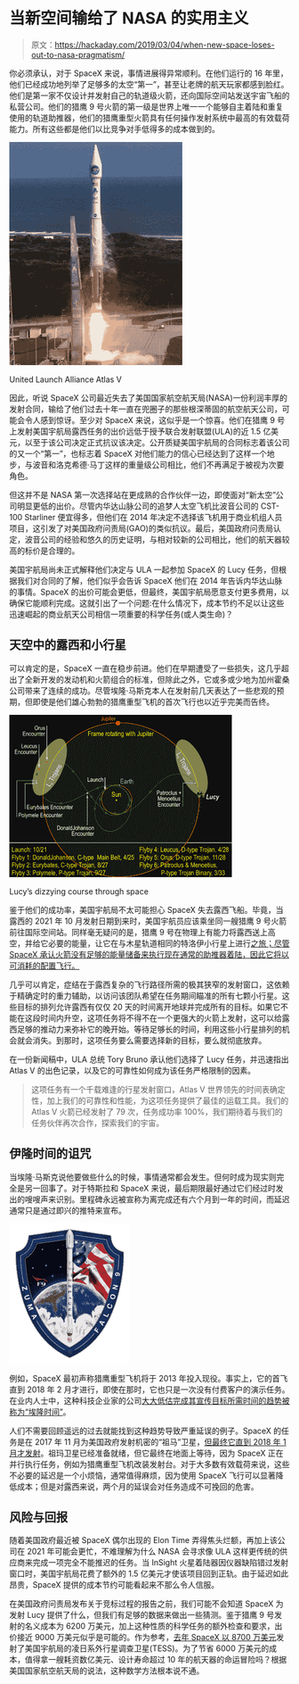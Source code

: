 # 当新空间输给了 NASA 的实用主义

> 原文：<https://hackaday.com/2019/03/04/when-new-space-loses-out-to-nasa-pragmatism/>

你必须承认，对于 SpaceX 来说，事情进展得异常顺利。在他们运行的 16 年里，他们已经成功地列举了足够多的太空“第一”，甚至让老牌的航天玩家都感到脸红。他们是第一家不仅设计并发射自己的轨道级火箭，还向国际空间站发送宇宙飞船的私营公司。他们的猎鹰 9 号火箭的第一级是世界上唯一一个能够自主着陆和重复使用的轨道助推器，他们的猎鹰重型火箭具有任何操作发射系统中最高的有效载荷能力。所有这些都是他们以比竞争对手低得多的成本做到的。

[![](img/da83af429baf2edb1ef56e9881631c96.png)](https://hackaday.com/wp-content/uploads/2019/02/lucy_atlas.jpg)

United Launch Alliance Atlas V

因此，听说 SpaceX 公司最近失去了美国国家航空航天局(NASA)一份利润丰厚的发射合同，输给了他们过去十年一直在兜圈子的那些根深蒂固的航空航天公司，可能会令人感到惊讶。至少对 SpaceX 来说，这似乎是一个惊喜。他们在猎鹰 9 号上发射美国宇航局露西任务的出价远低于授予联合发射联盟(ULA)的近 1.5 亿美元，以至于该公司决定正式抗议该决定。公开质疑美国宇航局的合同标志着该公司的又一个“第一”，也标志着 SpaceX 对他们能力的信心已经达到了这样一个地步，与波音和洛克希德·马丁这样的重量级公司相比，他们不再满足于被视为次要角色。

但这并不是 NASA 第一次选择站在更成熟的合作伙伴一边，即使面对“新太空”公司明显更低的出价。尽管内华达山脉公司的追梦人太空飞机比波音公司的 CST-100 Starliner 便宜得多，但他们在 2014 年决定不选择该飞机用于商业机组人员项目，这引发了对美国政府问责局(GAO)的类似抗议。最后，美国政府问责局认定，波音公司的经验和悠久的历史证明，与相对较新的公司相比，他们的航天器较高的标价是合理的。

美国宇航局尚未正式解释他们决定与 ULA 一起参加 SpaceX 的 Lucy 任务，但根据我们对合同的了解，他们似乎会告诉 SpaceX 他们在 2014 年告诉内华达山脉的事情。SpaceX 的出价可能会更低，但最终，美国宇航局愿意支付更多费用，以确保它能顺利完成。这就引出了一个问题:在什么情况下，成本节约不足以让这些迅速崛起的商业航天公司相信一项重要的科学任务(或人类生命)？

## 天空中的露西和小行星

可以肯定的是，SpaceX 一直在稳步前进。他们在早期遭受了一些损失，这几乎超出了全新开发的发动机和火箭组合的标准，但除此之外，它或多或少地为加州霍桑公司带来了连续的成功。尽管埃隆·马斯克本人在发射前几天表达了一些悲观的预期，但即使是他们雄心勃勃的猎鹰重型飞机的首次飞行也以近乎完美而告终。

[![](img/33c3e843f3885cc7052295d7ab2b777d.png)](https://hackaday.com/wp-content/uploads/2019/02/lucy_course-1.png)

Lucy’s dizzying course through space

鉴于他们的成功率，美国宇航局不太可能担心 SpaceX 失去露西飞船。毕竟，当露西的 2021 年 10 月发射日期到来时，美国宇航员应该乘坐同一艘猎鹰 9 号火箭前往国际空间站。同样毫无疑问的是，猎鹰 9 号在物理上有能力将露西送上高空，并给它必要的能量，让它在与木星轨道相同的特洛伊小行星上进行[之旅；尽管 SpaceX 承认火箭没有足够的能量储备来执行现在通常的助推器着陆，因此它将以可消耗的配置飞行。](http://lucy.swri.edu/mission/Tour.html)

几乎可以肯定，症结在于露西复杂的飞行路径所需的极其狭窄的发射窗口，这依赖于精确定时的重力辅助，以访问该团队希望在任务期间瞄准的所有七颗小行星。这些目标的排列允许露西有仅仅 20 天的时间离开地球并完成所有的目标。如果它不能在这段时间内升空，这项任务将不得不在一个更强大的火箭上发射，这可以给露西足够的推动力来弥补它的晚开始。等待足够长的时间，利用这些小行星排列的机会就会消失。到那时，这项任务要么需要选择新的目标，要么就彻底放弃。

在一份新闻稿中，ULA 总统 Tory Bruno 承认他们选择了 Lucy 任务，并迅速指出 Atlas V 的出色记录，以及它的可靠性如何成为该任务严格限制的因素。

> 这项任务有一个千载难逢的行星发射窗口，Atlas V 世界领先的时间表确定性，加上我们的可靠性和性能，为这项任务提供了最佳的运载工具。我们的 Atlas V 火箭已经发射了 79 次，任务成功率 100%，我们期待着与我们的任务伙伴再次合作，探索我们的宇宙。

## 伊隆时间的诅咒

当埃隆·马斯克说他要做些什么的时候，事情通常都会发生。但何时成为现实则完全是另一回事了。对于特斯拉和 SpaceX 来说，最后期限最好通过它们经过时发出的嗖嗖声来识别。里程碑永远被宣称为离完成还有六个月到一年的时间，而延迟通常只是通过即兴的推特来宣布。

[![](img/4d217bd22d8c319c572d0ac8f95e13b3.png)](https://hackaday.com/wp-content/uploads/2019/02/lucy_zuma.png)

例如，SpaceX 最初声称猎鹰重型飞机将于 2013 年投入现役。事实上，它的首飞直到 2018 年 2 月才进行，即使在那时，它也只是一次没有付费客户的演示任务。在业内人士中，这种科技企业家的公司[大大低估完成其宣传目标所需时间的趋势被称为“埃隆时间”](https://www.washingtonpost.com/news/innovations/wp/2018/06/06/elon-musk-has-been-missing-deadlines-since-he-was-a-kid/?noredirect=on&utm_term=.a168088f7345)。

人们不需要回顾遥远的过去就能找到这种趋势导致严重延误的例子。SpaceX 的任务是在 2017 年 11 月为美国政府发射机密的“祖马”卫星，[但最终它直到 2018 年 1 月才发射](https://www.nasaspaceflight.com/2018/01/spacex-falcon-9-launch-clandestine-zuma-satellite/)。祖玛卫星已经准备就绪，但它最终在地面上等待，因为 SpaceX 正在并行执行任务，例如为猎鹰重型飞机改装发射台。对于大多数有效载荷来说，这些不必要的延迟是一个小烦恼，通常值得麻烦，因为使用 SpaceX 飞行可以显著降低成本；但是对露西来说，两个月的延误会对任务造成不可挽回的危害。

## 风险与回报

随着美国政府最近被 SpaceX 偶尔出现的 Elon Time 弄得焦头烂额，再加上该公司在 2021 年可能会更忙，不难理解为什么 NASA 会寻求像 ULA 这样更传统的供应商来完成一项完全不能推迟的任务。当 InSight 火星着陆器因仪器缺陷错过发射窗口时，美国宇航局花费了额外的 1.5 亿美元才使该项目回到正轨。由于延迟如此昂贵，SpaceX 提供的成本节约可能看起来不那么令人信服。

在美国政府问责局发布关于竞标过程的报告之前，我们可能不会知道 SpaceX 为发射 Lucy 提供了什么，但我们有足够的数据来做出一些猜测。鉴于猎鹰 9 号发射的名义成本为 6200 万美元，加上这种性质的科学任务的额外检查和要求，出价接近 9000 万美元似乎是可能的。作为参考，[去年 SpaceX 以 8700 万美元](https://hackaday.com/2018/10/30/kepler-closes-eyes-after-a-decade-of-discovery/)发射了美国宇航局的凌日系外行星调查卫星(TESS)。为了节省 6000 万美元的成本，值得拿一艘耗资数亿美元、设计寿命超过 10 年的航天器的命运冒险吗？根据美国国家航空航天局的说法，这种数学方法根本说不通。